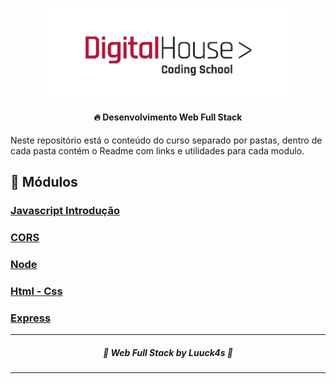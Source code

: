 
<p  align="center">
	<img  alt="Digital House Logo"  title="#Digital House"  	src=".github/logo_digital-house.jpg" width="80%">
</p>
  
<h4  align="center">
	🔥 Desenvolvimento Web Full Stack 
</h4>


Neste repositório está o conteúdo do curso separado por pastas, dentro de cada pasta contém o Readme com links e utilidades para cada modulo.
  
## :bookmark: Módulos

 
### [Javascript Introdução](https://github.com/Luuck4s/Full-Stack-DigitalHouse/tree/master/Js-Introducao)

  

### [CORS](https://github.com/Luuck4s/Full-Stack-DigitalHouse/tree/master/CORS)

  

  

### [Node](https://github.com/Luuck4s/Full-Stack-DigitalHouse/tree/master/Node)

  

  

### [Html - Css](https://github.com/Luuck4s/Full-Stack-DigitalHouse/tree/master/Html-Css)

  

### [Express](https://github.com/Luuck4s/Full-Stack-DigitalHouse/tree/master/Express)
--- 

<h5 align="center"> 🚀 Web Full Stack   by Luuck4s 💜 </h5>

---
